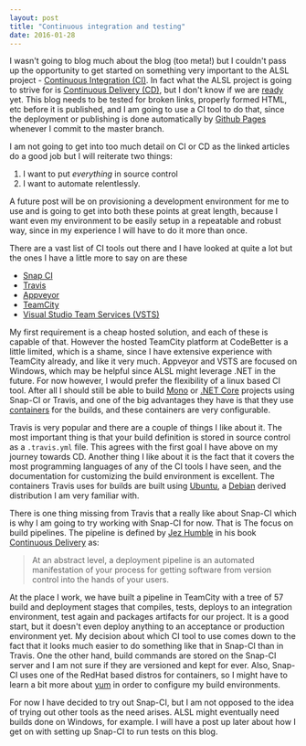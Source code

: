 ```yaml
---
layout: post
title: "Continuous integration and testing"
date: 2016-01-28
---
```

I wasn't going to blog much about the blog (too meta!) but I couldn't pass up the opportunity to get started on something very important to the ALSL project - [Continuous Integration (CI)](https://en.wikipedia.org/wiki/Continuous_integration).  In fact what the ALSL project is going to strive for is [Continuous Delivery (CD)](https://en.wikipedia.org/wiki/Continuous_delivery), but I don't know if we are [ready](https://www.go.cd/2016/01/25/are-you-ready-for-continuous-delivery.html) yet.  This blog needs to be tested for broken links, properly formed HTML, etc before it is published, and I am going to use a CI tool to do that, since the deployment or publishing is done automatically by [Github Pages](https://pages.github.com/) whenever I commit to the master branch.

I am not going to get into too much detail on CI or CD as the linked articles do a good job but I will reiterate two things:

1.  I want to put _everything_ in source control
2.  I want to automate relentlessly.

A future post will be on provisioning a development environment for me to use and is going to get into both these points at great length, because I want even my environment to be easily setup in a repeatable and robust way, since in my experience I will have to do it more than once.

There are a vast list of CI tools out there and I have looked at quite a lot but the ones I have a little more to say on are these

-  [Snap CI](https://snap-ci.com)
-  [Travis](https://travis-ci.org)
-  [Appveyor](https://www.appveyor.com)
-  [TeamCity](https://www.jetbrains.com/teamcity/)
-  [Visual Studio Team Services (VSTS)](https://www.visualstudio.com/products/visual-studio-team-services-vs)

My first requirement is a cheap hosted solution, and each of these is capable of that.  However the hosted TeamCity platform at CodeBetter is a little limited, which is a shame, since I have extensive experience with TeamCity already, and like it very much.  Appveyor and VSTS are focused on Windows, which may be helpful since ALSL might leverage .NET in the future.  For now however, I would prefer the flexibility of a linux based CI tool.  After all I should still be able to build [Mono](http://www.mono-project.com) or [.NET Core](https://dotnet.github.io) projects using Snap-CI or Travis, and one of the big advantages they have is that they use [containers](https://en.wikipedia.org/wiki/Operating-system-level_virtualization) for the builds, and these containers are very configurable.

Travis is very popular and there are a couple of things I like about it.  The most important thing is that your build definition is stored in source control as a `.travis.yml` file.  This agrees with the first goal I have above on my journey towards CD.  Another thing I like about it is the fact that it covers the most programming languages of any of the CI tools I have seen, and the documentation for customizing the build environment is excellent.  The containers Travis uses for builds are built using [Ubuntu](http://www.ubuntu.com), a [Debian](https://www.debian.org) derived distribution I am very familiar with.

There is one thing missing from Travis that a really like about Snap-CI which is why I am going to try working with Snap-CI for now.  That is The focus on build pipelines.  The pipeline is defined by [Jez Humble](http://jezhumble.net) in his book [Continuous Delivery](https://www.goodreads.com/book/show/8686650-continuous-delivery) as:

> At an abstract level, a deployment pipeline is an automated manifestation of your process for getting software from version control into the hands of your users.

At the place I work, we have built a pipeline in TeamCity with a tree of 57 build and deployment stages that compiles, tests, deploys to an integration environment, test again and packages artifacts for our project.  It is a good start, but it doesn't even deploy anything to an acceptance or production environment yet.  My decision about which CI tool to use comes down to the fact that it looks much easier to do something like that in Snap-CI than in Travis.  One the other hand, build commands are stored on the Snap-CI server and I am not sure if they are versioned and kept for ever.  Also, Snap-CI uses one of the RedHat based distros for containers, so I might have to learn a bit more about [yum](https://en.wikipedia.org/wiki/Yellowdog_Updater,_Modified) in order to configure my build environments.

For now I have decided to try out Snap-CI, but I am not opposed to the idea of trying out other tools as the need arises.  ALSL might eventually need builds done on Windows, for example.  I will have a post up later about how I get on with setting up Snap-CI to run tests on this blog.
